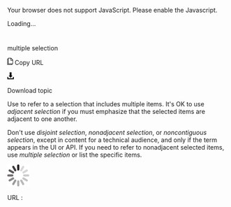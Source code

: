Your browser does not support JavaScript. Please enable the Javascript.

Loading...

# 

multiple selection

![Copy URL](multiple-selection_files/Copy.png)
Copy URL

![Download](multiple-selection_files/Download.png)

Download topic

Use to refer to a selection that includes multiple items. It's OK to use *adjacent selection* if you must emphasize that the selected items are adjacent to one another.

Don't use *disjoint selection*, *nonadjacent selection*, or *noncontiguous selection*,
except in content for a technical audience, and only if the term
appears in the UI or API. If you need to refer to nonadjacent selected
items, use *multiple selection* or list the specific items. 

![In progress](multiple-selection_files/activity-large.gif)

URL :
